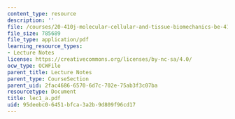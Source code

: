 ```yaml
---
content_type: resource
description: ''
file: /courses/20-410j-molecular-cellular-and-tissue-biomechanics-be-410j-spring-2003/95deebc06451bfca3a2b9d809f96cd17_lec1_a.pdf
file_size: 785689
file_type: application/pdf
learning_resource_types:
- Lecture Notes
license: https://creativecommons.org/licenses/by-nc-sa/4.0/
ocw_type: OCWFile
parent_title: Lecture Notes
parent_type: CourseSection
parent_uid: 2fac4686-6570-6d7c-702e-75ab3f3c07ba
resourcetype: Document
title: lec1_a.pdf
uid: 95deebc0-6451-bfca-3a2b-9d809f96cd17
---
```

